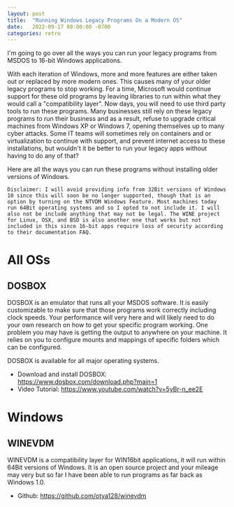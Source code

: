 ```yaml
---
layout: post
title:  "Running Windows Legacy Programs On a Modern OS"
date:   2022-09-17 08:00:00 -0700
categories: retro
---
```


I'm going to go over all the ways you can run your legacy programs from MSDOS to 16-bit Windows applications. 

With each iteration of Windows, more and more features are either taken out or replaced by more modern ones. This causes many of your older legacy programs to stop working. For a time, Microsoft would continue support for these old programs by leaving libraries to run within what they would call a "compatibility layer". Now days, you will need to use third party tools to run these programs. Many businesses still rely on these legacy programs to run their business and as a result, refuse to upgrade critical machines from Windows XP or Windows 7, opening themselves up to many cyber attacks. Some IT teams will sometimes rely on containers and or virtualization to continue with support, and prevent internet access to these installations, but wouldn't it be better to run your legacy apps without having to do any of that? 

Here are all the ways you can run these programs without installing older versions of Windows. 

```
Disclaimer: I will avoid providing info from 32Bit versions of Windows 10 since this will soon be no longer supported, though that is an option by turning on the NTVDM Windows Feature. Most machines today run 64Bit operating systems and so I opted to not include it. I will also not be include anything that may not be legal. The WINE project for Linux, OSX, and BSD is also another one that works but not included in this since 16-bit apps require loss of security according to their documentation FAQ. 
```

# All OSs

## DOSBOX

DOSBOX is an emulator that runs all your MSDOS software. It is easily customizable to make sure that those programs work correctly including clock speeds. Your performance will very here and will likely need to do your own research on how to get your specific program working. One problem you may have is getting the output to anywhere on your machine. It relies on you to configure mounts and mappings of specific folders which can be configured. 

DOSBOX is available for all major operating systems. 

- Download and install DOSBOX: https://www.dosbox.com/download.php?main=1
- Video Tutorial: https://www.youtube.com/watch?v=5yBr-n_ee2E

# Windows

## WINEVDM
WINEVDM is a compatibility layer for WIN16bit applications, it will run within 64Bit versions of Windows. It is an open source project and your mileage may very but so far I have been able to run programs as far back as Windows 1.0.
- Github: https://github.com/otya128/winevdm